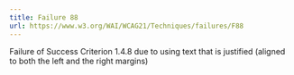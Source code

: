 ```yaml
---
title: Failure 88
url: https://www.w3.org/WAI/WCAG21/Techniques/failures/F88
---
```

Failure of Success Criterion 1.4.8 due to using text that is justified (aligned to both the left and the right margins)